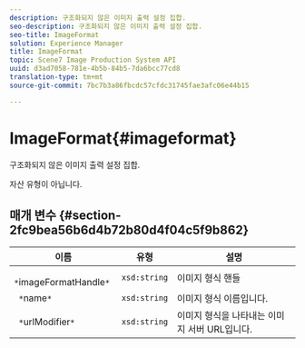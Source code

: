 ```yaml
---
description: 구조화되지 않은 이미지 출력 설정 집합.
seo-description: 구조화되지 않은 이미지 출력 설정 집합.
seo-title: ImageFormat
solution: Experience Manager
title: ImageFormat
topic: Scene7 Image Production System API
uuid: d3ad7058-781e-4b5b-84b5-7da6bcc77cd8
translation-type: tm+mt
source-git-commit: 7bc7b3a86fbcdc57cfdc31745fae3afc06e44b15

---
```



# ImageFormat{#imageformat}

구조화되지 않은 이미지 출력 설정 집합.

자산 유형이 아닙니다.

## 매개 변수 {#section-2fc9bea56b6d4b72b80d4f04c5f9b862}

| 이름 | 유형 | 설명 |
|---|---|---|
| ` *`imageFormatHandle`*` | `xsd:string` | 이미지 형식 핸들 |
| ` *`name`*` | `xsd:string` | 이미지 형식 이름입니다. |
| ` *`urlModifier`*` | `xsd:string` | 이미지 형식을 나타내는 이미지 서버 URL입니다. |

